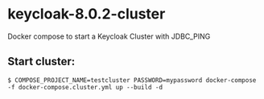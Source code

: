 # keycloak-8.0.2-cluster

Docker compose to start a Keycloak Cluster with JDBC_PING

## Start cluster:

````
$ COMPOSE_PROJECT_NAME=testcluster PASSWORD=mypassword docker-compose -f docker-compose.cluster.yml up --build -d
````